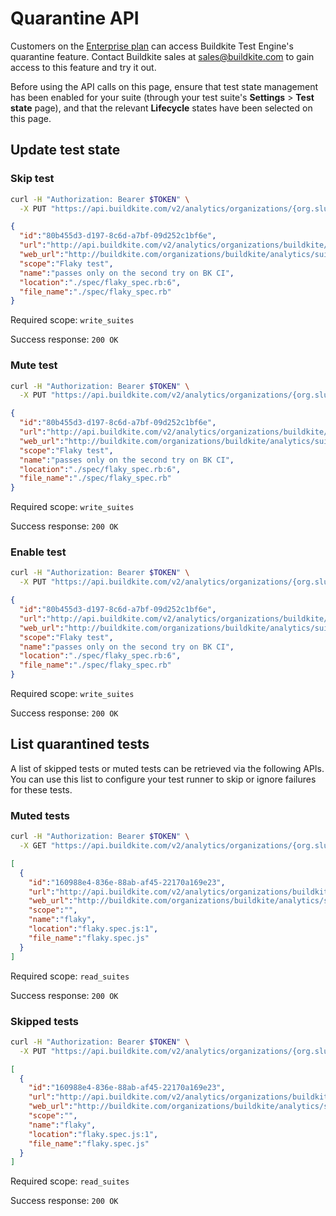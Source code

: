 # Quarantine API

Customers on the [Enterprise plan](https://buildkite.com/pricing) can access Buildkite Test Engine's quarantine feature. Contact Buildkite sales at sales@buildkite.com to gain access to this feature and try it out.

Before using the API calls on this page, ensure that test state management has been enabled for your suite (through your test suite's **Settings** > **Test state** page), and that the relevant **Lifecycle** states have been selected on this page.

## Update test state

### Skip test

```bash
curl -H "Authorization: Bearer $TOKEN" \
  -X PUT "https://api.buildkite.com/v2/analytics/organizations/{org.slug}/suites/{suite.slug}/tests/{test.id}/skip"
```

```json
{
  "id":"80b455d3-d197-8c6d-a7bf-09d252c1bf6e",
  "url":"http://api.buildkite.com/v2/analytics/organizations/buildkite/suites/my-sample-suite/tests/80b455d3-d197-8c6d-a7bf-09d252c1bf6e",
  "web_url":"http://buildkite.com/organizations/buildkite/analytics/suites/my-sample-suite/tests/80b455d3-d197-8c6d-a7bf-09d252c1bf6e",
  "scope":"Flaky test",
  "name":"passes only on the second try on BK CI",
  "location":"./spec/flaky_spec.rb:6",
  "file_name":"./spec/flaky_spec.rb"
}
```

Required scope: `write_suites`

Success response: `200 OK`

### Mute test

```bash
curl -H "Authorization: Bearer $TOKEN" \
  -X PUT "https://api.buildkite.com/v2/analytics/organizations/{org.slug}/suites/{suite.slug}/tests/{test.id}/mute"
```

```json
{
  "id":"80b455d3-d197-8c6d-a7bf-09d252c1bf6e",
  "url":"http://api.buildkite.com/v2/analytics/organizations/buildkite/suites/my-sample-suite/tests/80b455d3-d197-8c6d-a7bf-09d252c1bf6e",
  "web_url":"http://buildkite.com/organizations/buildkite/analytics/suites/my-sample-suite/tests/80b455d3-d197-8c6d-a7bf-09d252c1bf6e",
  "scope":"Flaky test",
  "name":"passes only on the second try on BK CI",
  "location":"./spec/flaky_spec.rb:6",
  "file_name":"./spec/flaky_spec.rb"
}
```

Required scope: `write_suites`

Success response: `200 OK`

### Enable test

```bash
curl -H "Authorization: Bearer $TOKEN" \
  -X PUT "https://api.buildkite.com/v2/analytics/organizations/{org.slug}/suites/{suite.slug}/tests/{test.id}/enable"
```

```json
{
  "id":"80b455d3-d197-8c6d-a7bf-09d252c1bf6e",
  "url":"http://api.buildkite.com/v2/analytics/organizations/buildkite/suites/my-sample-suite/tests/80b455d3-d197-8c6d-a7bf-09d252c1bf6e",
  "web_url":"http://buildkite.com/organizations/buildkite/analytics/suites/my-sample-suite/tests/80b455d3-d197-8c6d-a7bf-09d252c1bf6e",
  "scope":"Flaky test",
  "name":"passes only on the second try on BK CI",
  "location":"./spec/flaky_spec.rb:6",
  "file_name":"./spec/flaky_spec.rb"
}
```

Required scope: `write_suites`

Success response: `200 OK`

## List quarantined tests
A list of skipped tests or muted tests can be retrieved via the following APIs. You can use this list to configure your test runner to skip or ignore failures for these tests.

### Muted tests

```bash
curl -H "Authorization: Bearer $TOKEN" \
  -X GET "https://api.buildkite.com/v2/analytics/organizations/{org.slug}/suites/{suite.slug}/tests/muted"
```

```json
[
  {
    "id":"160988e4-836e-88ab-af45-22170a169e23",
    "url":"http://api.buildkite.com/v2/analytics/organizations/buildkite/suites/my-sample-suite/tests/160988e4-836e-88ab-af45-22170a169e23",
    "web_url":"http://buildkite.com/organizations/buildkite/analytics/suites/my-sample-suite/tests/160988e4-836e-88ab-af45-22170a169e23",
    "scope":"",
    "name":"flaky",
    "location":"flaky.spec.js:1",
    "file_name":"flaky.spec.js"
  }
]
```

Required scope: `read_suites`

Success response: `200 OK`

### Skipped tests

```bash
curl -H "Authorization: Bearer $TOKEN" \
  -X PUT "https://api.buildkite.com/v2/analytics/organizations/{org.slug}/suites/{suite.slug}/tests/skipped"
```

```json
[
  {
    "id":"160988e4-836e-88ab-af45-22170a169e23",
    "url":"http://api.buildkite.com/v2/analytics/organizations/buildkite/suites/my-sample-suite/tests/160988e4-836e-88ab-af45-22170a169e23",
    "web_url":"http://buildkite.com/organizations/buildkite/analytics/suites/my-sample-suite/tests/160988e4-836e-88ab-af45-22170a169e23",
    "scope":"",
    "name":"flaky",
    "location":"flaky.spec.js:1",
    "file_name":"flaky.spec.js"
  }
]
```

Required scope: `read_suites`

Success response: `200 OK`
